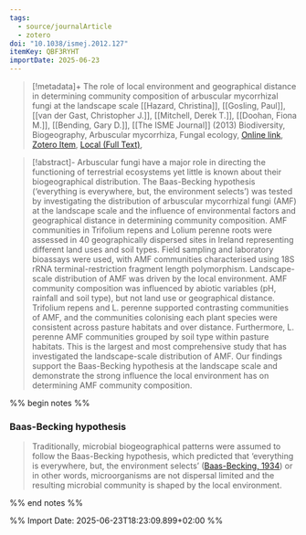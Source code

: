 ```yaml
---
tags:
  - source/journalArticle
  - zotero
doi: "10.1038/ismej.2012.127"
itemKey: QBF3RYHT
importDate: 2025-06-23
---
```

>[!metadata]+
> The role of local environment and geographical distance in determining community composition of arbuscular mycorrhizal fungi at the landscape scale
> [[Hazard, Christina]], [[Gosling, Paul]], [[van der Gast, Christopher J.]], [[Mitchell, Derek T.]], [[Doohan, Fiona M.]], [[Bending, Gary D.]], 
> [[The ISME Journal]] (2013)
> Biodiversity, Biogeography, Arbuscular mycorrhiza, Fungal ecology, 
> [Online link](https://www.nature.com/articles/ismej2012127), [Zotero Item](zotero://select/library/items/QBF3RYHT), [Local (Full Text)](file://C:/Users/aburg/Documents/references/zotero/storage/2KKMXU5J/Hazard2013_RoleLocal.pdf), 

>[!abstract]-
>Arbuscular fungi have a major role in directing the functioning of terrestrial ecosystems yet little is known about their biogeographical distribution. The Baas-Becking hypothesis (‘everything is everywhere, but, the environment selects’) was tested by investigating the distribution of arbuscular mycorrhizal fungi (AMF) at the landscape scale and the influence of environmental factors and geographical distance in determining community composition. AMF communities in Trifolium repens and Lolium perenne roots were assessed in 40 geographically dispersed sites in Ireland representing different land uses and soil types. Field sampling and laboratory bioassays were used, with AMF communities characterised using 18S rRNA terminal-restriction fragment length polymorphism. Landscape-scale distribution of AMF was driven by the local environment. AMF community composition was influenced by abiotic variables (pH, rainfall and soil type), but not land use or geographical distance. Trifolium repens and L. perenne supported contrasting communities of AMF, and the communities colonising each plant species were consistent across pasture habitats and over distance. Furthermore, L. perenne AMF communities grouped by soil type within pasture habitats. This is the largest and most comprehensive study that has investigated the landscape-scale distribution of AMF. Our findings support the Baas-Becking hypothesis at the landscape scale and demonstrate the strong influence the local environment has on determining AMF community composition.

%% begin notes %%
### Baas-Becking hypothesis
>Traditionally, microbial biogeographical patterns were assumed to follow the Baas-Becking hypothesis, which predicted that ‘everything is everywhere, but, the environment selects’ ([Baas-Becking, 1934](https://www.nature.com/articles/ismej2012127#ref-CR2 "Baas-Becking LGM . (1934) Geobiologie of Inleiding Tot de Milieukunde. WP Van Stockkum and Zoon: The Hague, The Netherlands.")) or in other words, microorganisms are not dispersal limited and the resulting microbial community is shaped by the local environment.

%% end notes %%

%% Import Date: 2025-06-23T18:23:09.899+02:00 %%
